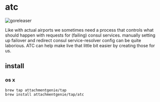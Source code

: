 # atc

![goreleaser](https://github.com/attachmentgenie/atc/workflows/goreleaser/badge.svg)

Like with actual airports we sometimes need a process that controls what should happen with requests for (failing) consul services.
manually setting up failover and redirect consul service-resolver config can be quite laborious. ATC can help make live that little bit easier by creating those for us.

## install

### os x

    brew tap attachmentgenie/tap
    brew install attachmentgenie/tap/atc

